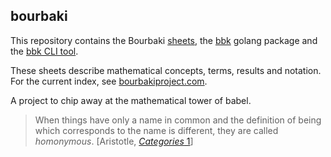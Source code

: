 bourbaki
--------

This repository contains the Bourbaki [sheets](./sheets/), the [bbk](./bbk/) golang package and the [bbk CLI tool](./bbk/cmd/bbk).

These sheets describe mathematical concepts, terms, results and notation.
For the current index, see [bourbakiproject.com](https://bourbakiproject.com).

A project to chip away at the mathematical tower of babel.
> When things have only a name in common and the definition of being which corresponds to the name is different, they are called _homonymous_. [Aristotle, [_Categories_ 1](https://greatbooksadventure.com/works/aristotle/organon/categories/chapter_01/sheet.html)]
